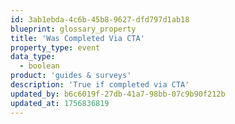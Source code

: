 ```yaml
---
id: 3ab1ebda-4c6b-45b8-9627-dfd797d1ab18
blueprint: glossary_property
title: 'Was Completed Via CTA'
property_type: event
data_type:
  - boolean
product: 'guides & surveys'
description: 'True if completed via CTA'
updated_by: b6c6019f-27db-41a7-98bb-07c9b90f212b
updated_at: 1756836819
---
```

